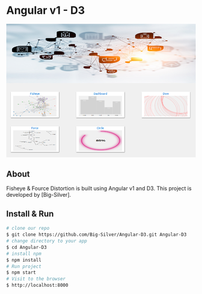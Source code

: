 # Angular v1 - D3

![screenshot](app/img/readme.png)

## About

Fisheye & Fource Distortion is built using Angular v1 and D3.
This project is developed by [Big-Silver].

## Install & Run

```bash
# clone our repo
$ git clone https://github.com/Big-Silver/Angular-D3.git Angular-D3
# change directory to your app
$ cd Angular-D3
# install npm
$ npm install
# Run project
$ npm start
# Visit to the browser
$ http://localhost:8000
```